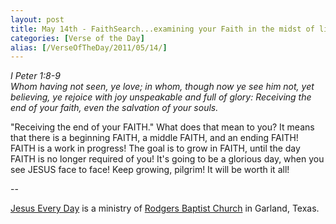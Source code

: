 ```yaml
---
layout: post
title: May 14th - FaithSearch...examining your Faith in the midst of life's
categories: [Verse of the Day]
alias: [/VerseOfTheDay/2011/05/14/]
---
```


_I Peter 1:8-9  
Whom having not seen, ye love; in whom, though now ye see him not,
yet believing, ye rejoice with joy unspeakable and full of glory:
Receiving the end of your faith, even the salvation of your souls._

"Receiving the end of your FAITH." What does that mean to you? It
means that there is a beginning FAITH, a middle FAITH, and an ending
FAITH! FAITH is a work in progress! The goal is to grow in FAITH,
until the day FAITH is no longer required of you! It's going to be a
glorious day, when you see JESUS face to face! Keep growing, pilgrim!
It will be worth it all!

 --

<a href=http://jesuseveryday.net>Jesus Every Day</a> is a ministry of <a href=http://rodgersbaptist.net>Rodgers Baptist Church</a> in Garland, Texas.
